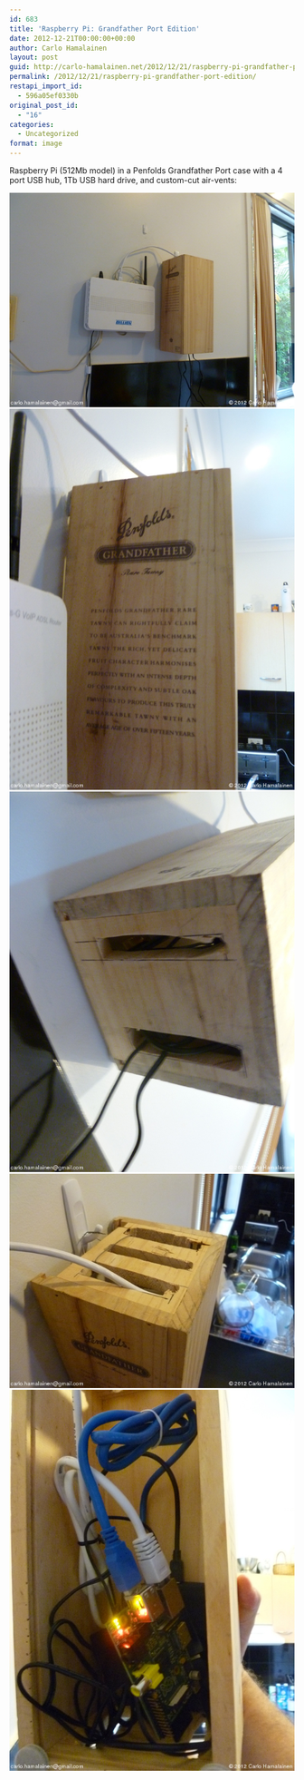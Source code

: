 ```yaml
---
id: 683
title: 'Raspberry Pi: Grandfather Port Edition'
date: 2012-12-21T00:00:00+00:00
author: Carlo Hamalainen
layout: post
guid: http://carlo-hamalainen.net/2012/12/21/raspberry-pi-grandfather-port-edition/
permalink: /2012/12/21/raspberry-pi-grandfather-port-edition/
restapi_import_id:
  - 596a05ef0330b
original_post_id:
  - "16"
categories:
  - Uncategorized
format: image
---
```

Raspberry Pi (512Mb model) in a Penfolds Grandfather Port case with a 4 port USB hub, 1Tb USB hard drive, and custom-cut air-vents: 

<img border="0" src="/s3/oldblog/blogdata/medium/2012-12-21%2B%2B06-55-38.jpg?w=1100&ssl=1" alt="[photo]" data-recalc-dims="1" /> 

<img border="0" src="/s3/oldblog/blogdata/medium/2012-12-21%2B%2B06-55-45.jpg?w=1100&ssl=1" alt="[photo]" data-recalc-dims="1" /> 

<img border="0" src="/s3/oldblog/blogdata/medium/2012-12-21%2B%2B06-55-52.jpg?w=1100&ssl=1" alt="[photo]" data-recalc-dims="1" /> 

<img border="0" src="/s3/oldblog/blogdata/medium/2012-12-21%2B%2B06-55-56.jpg?w=1100&ssl=1" alt="[photo]" data-recalc-dims="1" /> 

<img border="0" src="/s3/oldblog/blogdata/medium/2012-12-21%2B%2B06-56-10.jpg?w=1100&ssl=1" alt="[photo]" data-recalc-dims="1" />
